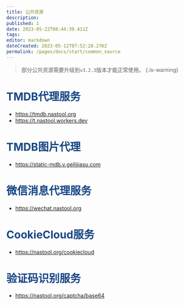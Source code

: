 ```yaml
---
title: 公共资源
description: 
published: 1
date: 2023-05-22T08:44:39.411Z
tags: 
editor: markdown
dateCreated: 2023-05-12T07:52:28.276Z
permalink: /pages/docs/start/common_source
---
```



> 部分公共资源需要升级到`v3.2.3`版本才能正常使用。
{.is-warning}



# <font color=#184785>TMDB代理服务</font>

- https://tmdb.nastool.org
- https://t.nastool.workers.dev

# <font color=#184785>TMDB图片代理</font>

- https://static-mdb.v.geilijiasu.com

# <font color=#184785>微信消息代理服务</font>

- https://wechat.nastool.org

# <font color=#184785>CookieCloud服务</font>

- https://nastool.org/cookiecloud

# <font color=#184785>验证码识别服务</font>

- https://nastool.org/captcha/base64
